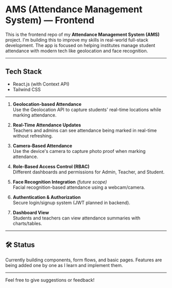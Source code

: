 #  AMS (Attendance Management System) — Frontend

This is the frontend repo of my **Attendance Management System (AMS)** project. I'm building this to improve my skills in real-world full-stack development. The app is focused on helping institutes manage student attendance with modern tech like geolocation and face recognition.

---

##  Tech Stack

-  React.js (with Context API)
-  Tailwind CSS


---



1.  **Geolocation-based Attendance**  
   Use the Geolocation API to capture students' real-time locations while marking attendance.

2.  **Real-Time Attendance Updates**  
   Teachers and admins can see attendance being marked in real-time without refreshing.

3.  **Camera-Based Attendance**  
   Use the device's camera to capture photo proof when marking attendance.

4.  **Role-Based Access Control (RBAC)**  
   Different dashboards and permissions for Admin, Teacher, and Student.

5.  **Face Recognition Integration** *(future scope)*  
   Facial recognition-based attendance using a webcam/camera.

6.  **Authentication & Authorization**  
   Secure login/signup system (JWT planned in backend).

7.  **Dashboard View**  
   Students and teachers can view attendance summaries with charts/tables.

---

## 🛠️ Status
Currently building components, form flows, and basic pages. Features are being added one by one as I learn and implement them.


---

Feel free to give suggestions or feedback!

